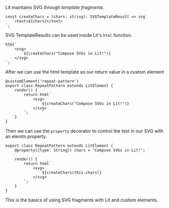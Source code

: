Lit maintains SVG through _template fragments_.

```TS
const createChars = (chars: string): SVGTemplateResult => svg`
    <text>${chars}</text>
`;
```

SVG TemplateResults can be used inside Lit's `html` function.

```TS
html`
    <svg>
        ${createChars("Compose SVGs in Lit!")}
    </svg>
`;
```

After we can use the html template as our return value in a custom element

```TS
@customElement('repeat-pattern')
export class RepeatPattern extends LitElement {    
    render() {
        return html`
            <svg>
                ${createChars("Compose SVGs in Lit!")}
            </svg>
        `;
    }
}
```

Then we can use the `property` decorator to control the text in our
SVG with an elemtn property.

```TS
export class RepeatPattern extends LitElement {
    @property({type: String}) chars = "Compose SVGs in Lit!";
    
    render() {
        return html`
            <svg>
                ${createChars(this.chars)}
            </svg>
        `;
    }
}
```

This is the basics of using SVG fragments with Lit and custom elements.